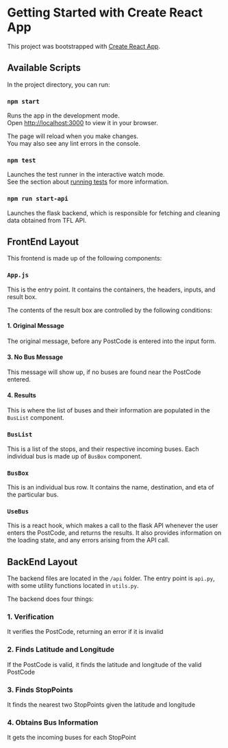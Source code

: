 # Getting Started with Create React App

This project was bootstrapped with [Create React App](https://github.com/facebook/create-react-app).

## Available Scripts

In the project directory, you can run:

### `npm start`

Runs the app in the development mode.\
Open [http://localhost:3000](http://localhost:3000) to view it in your browser.

The page will reload when you make changes.\
You may also see any lint errors in the console.

### `npm test`

Launches the test runner in the interactive watch mode.\
See the section about [running tests](https://facebook.github.io/create-react-app/docs/running-tests) for more information.

### `npm run start-api`

Launches the flask backend, which is responsible for fetching and cleaning data obtained from TFL API.

## FrontEnd Layout

This frontend is made up of the following components:

### `App.js`

This is the entry point. It contains the containers, the headers, inputs, and result box.

The contents of the result box are controlled by the following conditions:

#### 1. Original Message

The original message, before any PostCode is entered into the input form.

#### 3. No Bus Message

This message will show up, if no buses are found near the PostCode entered.

#### 4. Results

This is where the list of buses and their information are populated in the `BusList` component.

### `BusList`

This is a list of the stops, and their respective incoming buses. Each individual bus is made up of `BusBox` component.

### `BusBox`

This is an individual bus row. It contains the name, destination, and eta of the particular bus.

### `UseBus`

This is a react hook, which makes a call to the flask API whenever the user enters the PostCode, and returns the results. It also provides information on the loading state, and any errors arising from the API call.

## BackEnd Layout

The backend files are located in the `/api` folder. The entry point is `api.py`, with some utility functions located in `utils.py`.

The backend does four things:

### 1. Verification

It verifies the PostCode, returning an error if it is invalid

### 2. Finds Latitude and Longitude

If the PostCode is valid, it finds the latitude and longitude of the valid PostCode

### 3. Finds StopPoints

It finds the nearest two StopPoints given the latitude and longitude

### 4. Obtains Bus Information

It gets the incoming buses for each StopPoint

